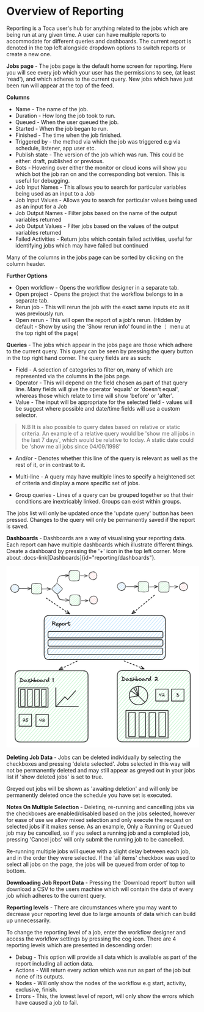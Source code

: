 # Overview of Reporting

Reporting is a Toca user's hub for anything related to the jobs which are being run at any given time. A user can have multiple reports to accommodate for different queries and dashboards. The current report is denoted in the top left alongside dropdown options to switch reports or create a new one.

**Jobs page** - The jobs page is the default home screen for reporting. Here you will see every job which your user has the permissions to see, (at least 'read'), and which adheres to the current query. New jobs which have just been run will appear at the top of the feed.

**Columns**
- Name - The name of the job.
- Duration - How long the job took to run.
- Queued - When the user queued the job.
- Started - When the job began to run.
- Finished - The time when the job finished.
- Triggered by - the method via which the job was triggered e.g via schedule, listener, app user etc.
- Publish state - The version of the job which was run. This could be either: draft, published or previous.
- Bots - Hovering over either the monitor or cloud icons will show you which bot the job ran on and the corresponding bot version. This is useful for debugging.
- Job Input Names - This allows you to search for particular variables being used as an input to a Job
- Job Input Values - Allows you to search for particular values being used as an input for a Job
- Job Output Names - Filter jobs based on the name of the output variables returned
- Job Output Values - Filter jobs based on the values of the output variables returned
- Failed Activities - Return jobs which contain failed activities, useful for identifying jobs which may have failed but continued

Many of the columns in the jobs page can be sorted by clicking on the column header.

 **Further Options**
- Open workflow - Opens the workflow designer in a separate tab.
- Open project - Opens the project that the workflow belongs to in a separate tab.
- Rerun job - This will rerun the job with the exact same inputs etc as it was previously run.
- Open rerun - This will open the report of a job's rerun. (Hidden by default - Show by using the 'Show rerun info' found in the ⋮ menu at the top right of the page)

**Queries** -  The jobs which appear in the jobs page are those which adhere to the current query. This query can be seen by pressing the query button in the top right hand corner. The query fields are as such:
- Field - A selection of categories to filter on, many of which are represented via the columns in the jobs page.
- Operator - This will depend on the field chosen as part of that query line. Many fields will give the operator 'equals' or 'doesn't equal', whereas those which relate to time will show 'before' or 'after'.
- Value - The input will be appropriate for the selected field - values will be suggest where possible and date/time fields will use a custom selector.
 > N.B  It is also possible to query dates based on relative or static criteria. An example of a relative query would be 'show me all jobs in the last 7 days', which would be relative to today. A static date could be 'show me all jobs since 04/09/1998'
- And/or - Denotes whether this line of the query is relevant as well as the rest of it, or in contrast to it.

- Multi-line - A query may have multiple lines to specify a heightened set of criteria and display a more specific set of jobs.
- Group queries - Lines of a query can be grouped together so that their conditions are inextricably linked. Groups can exist within groups.

The jobs list will only be updated once the 'update query' button has been pressed. Changes to the query will only be permanently saved if the report is saved.

 **Dashboards** - Dashboards are a way of visualising your reporting data. Each report can have multiple dashboards which illustrate different things. Create a dashboard by pressing the '+' icon in the top left corner. More about :docs-link[Dashboards]{id="reporting/dashboards"}.

 ![Reporting Diagram](/src/assets/reporting.png)

**Deleting Job Data** - Jobs can be deleted individually by selecting the checkboxes and pressing 'delete selected'. Jobs selected in this way will not be permanently deleted and may still appear as greyed out in your jobs list if 'show deleted jobs' is set to true.

Greyed out jobs will be shown as 'awaiting deletion' and will only be permanently deleted once the schedule you have set is executed.

**Notes On Multiple Selection** - Deleting, re-running and cancelling jobs via the checkboxes are enabled/disabled based on the jobs selected, however for ease of use we allow mixed selection and only execute the request on selected jobs if it makes sense. As an example, Only a Running or Queued job may be cancelled, so if you select a running job and a completed job, pressing 'Cancel jobs' will only submit the running job to be cancelled.

Re-running multiple jobs will queue with a slight delay between each job, and in the order they were selected.
If the 'all items' checkbox was used to select all jobs on the page, the jobs will be queued from order of top to bottom.

**Downloading Job Report Data** - Pressing the 'Download report' button will download a CSV to the users machine which will contain the data of every job which adheres to the current query.

**Reporting levels** - There are circumstances where you may want to decrease your reporting level due to large amounts of data which can build up unnecessarily.

To change the reporting level of a job, enter the workflow designer and access the workflow settings by pressing the cog icon. There are 4 reporting levels which are presented in descending order:
- Debug - This option will provide all data which is available as part of the report including all action data.
- Actions - Will return every action which was run as part of the job but none of its outputs.
- Nodes - Will only show the nodes of the workflow e.g start, activity, exclusive, finish.
- Errors - This, the lowest level of report, will only show the errors which have caused a job to fail.
